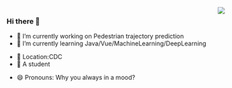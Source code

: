 <img align="right" src="https://github-readme-stats.vercel.app/api?username=SaoDiSengA&show_icons=true&icon_color=CE1D2D&text_color=718096&bg_color=ffffff&hide_title=true" />

### Hi there 👋
- 🔭 I’m currently working on Pedestrian trajectory prediction
- 🌱 I’m currently learning Java/Vue/MachineLearning/DeepLearning
<!-- - 👯 I’m studying at TYUT -->
- 🤔 Location:CDC
- 💬 A student
<!-- - 📫 How to reach me: ... -->
- 😄 Pronouns: Why you always in a mood?
<!-- - ⚡ Fun fact: ... -->


